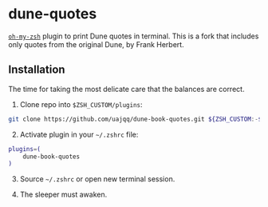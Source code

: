 dune-quotes
===========

[`oh-my-zsh`](https://github.com/robbyrussell/oh-my-zsh) plugin to print Dune quotes in terminal. This is a fork that includes only quotes from the original Dune, by Frank Herbert. 

Installation
------------
The time for taking the most delicate care that the balances are correct.

1. Clone repo into `$ZSH_CUSTOM/plugins`:

```bash
git clone https://github.com/uajqq/dune-book-quotes.git ${ZSH_CUSTOM:-$HOME/.oh-my-zsh/custom}/plugins/dune-book-quotes
```

2. Activate plugin in your `~/.zshrc` file:

```bash
plugins=(
	dune-book-quotes
)
```

3. Source `~/.zshrc` or open new terminal session.

4. The sleeper must awaken.
